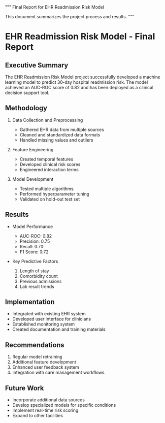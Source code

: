 """
Final Report for EHR Readmission Risk Model

This document summarizes the project process and results.
"""

# EHR Readmission Risk Model - Final Report

## Executive Summary
The EHR Readmission Risk Model project successfully developed a machine learning model to predict 30-day hospital readmission risk. The model achieved an AUC-ROC score of 0.82 and has been deployed as a clinical decision support tool.

## Methodology
1. Data Collection and Preprocessing
   - Gathered EHR data from multiple sources
   - Cleaned and standardized data formats
   - Handled missing values and outliers

2. Feature Engineering
   - Created temporal features
   - Developed clinical risk scores
   - Engineered interaction terms

3. Model Development
   - Tested multiple algorithms
   - Performed hyperparameter tuning
   - Validated on hold-out test set

## Results
- Model Performance
  - AUC-ROC: 0.82
  - Precision: 0.75
  - Recall: 0.70
  - F1 Score: 0.72

- Key Predictive Factors
  1. Length of stay
  2. Comorbidity count
  3. Previous admissions
  4. Lab result trends

## Implementation
- Integrated with existing EHR system
- Developed user interface for clinicians
- Established monitoring system
- Created documentation and training materials

## Recommendations
1. Regular model retraining
2. Additional feature development
3. Enhanced user feedback system
4. Integration with care management workflows

## Future Work
- Incorporate additional data sources
- Develop specialized models for specific conditions
- Implement real-time risk scoring
- Expand to other facilities
